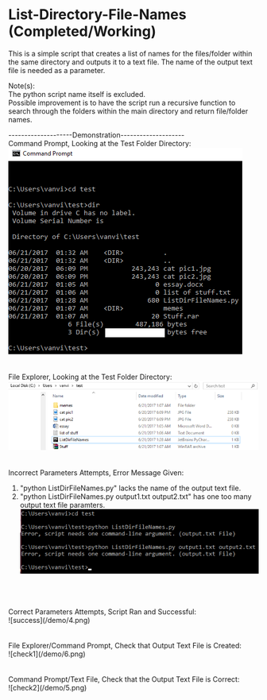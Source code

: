 # List-Directory-File-Names (Completed/Working)
This is a simple script that creates a list of names for the files/folder within the same directory and outputs it to a text file. The name of the output text file is needed as a parameter. <br />

Note(s): <br />
The python script name itself is excluded. <br />
Possible improvement is to have the script run a recursive function to search through the folders within the main directory and return file/folder names. <br />

--------------------Demonstration--------------------<br />
Command Prompt, Looking at the Test Folder Directory: <br />
![cdmfolder](/demo/1.png)
<br />
<br />
<br />
File Explorer, Looking at the Test Folder Directory: <br />
![explorerfolder](/demo/2.png)
<br />
<br />
<br />
Incorrect Parameters Attempts, Error Message Given: <br />
1. "python ListDirFileNames.py" lacks the name of the output text file.
2. "python ListDirFileNames.py output1.txt output2.txt" has one too many output text file paramters.
![error](/demo/3.png)
<br />
<br />
<br />
Correct Parameters Attempts, Script Ran and Successful: <br />
![success](/demo/4.png)
<br />
<br />
<br />
File Explorer/Command Prompt, Check that Output Text File is Created: <br />
![check1](/demo/6.png)
<br />
<br />
<br />
Command Prompt/Text File, Check that the Output Text File is Correct: <br />
![check2](/demo/5.png)
